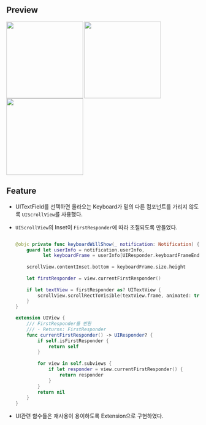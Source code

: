 ## Preview
<img src= "https://user-images.githubusercontent.com/108163842/193484428-78bd3fb2-3502-43f0-8787-3420c4aff26a.png" width="200" align="left">
<img src= "https://user-images.githubusercontent.com/108163842/193491395-22911538-bbf9-4bc3-9d00-aafda9bd73f1.gif" width="200" align="left" >
<img src= "https://user-images.githubusercontent.com/108163842/193490513-af290636-8073-4fd3-8adf-3f765d7a01a2.gif" width="200" align="center" />

    
## Feature

* UITextField를 선택하면 올라오는 Keyboard가 밑의 다른 컴포넌트를 가리지 않도록 `UIScrollView`를 사용했다.
* `UIScrollView`의 Inset이 `FirstResponder`에 따라 조절되도록 만들었다.


    ```swift

    @objc private func keyboardWillShow(_ notification: Notification) {
        guard let userInfo = notification.userInfo,
              let keyboardFrame = userInfo[UIResponder.keyboardFrameEndUserInfoKey] as? CGRect else { return }
        
        scrollView.contentInset.bottom = keyboardFrame.size.height
        
        let firstResponder = view.currentFirstResponder()
        
        if let textView = firstResponder as? UITextView {
            scrollView.scrollRectToVisible(textView.frame, animated: true)
        }
    }

    ```
    
    ```swift
    extension UIView {
        /// FirstResponder를 반환
        /// - Returns: FirstResponder
        func currentFirstResponder() -> UIResponder? {
            if self.isFirstResponder {
                return self
            }
            
            for view in self.subviews {
                if let responder = view.currentFirstResponder() {
                    return responder
                }
            }
            return nil
        }
    }

    ```

* UI관련 함수들은 재사용이 용이하도록 Extension으로 구현하였다.
